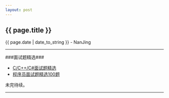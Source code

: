 ```yaml
---
layout: post
---
```


<h2>{{ page.title }}</h2>
<p class='meta'>{{ page.date | date_to_string }} - NanJing</p>


---


###面试题精选###
- [C/C++/C#面试题精选](http://blog.csdn.net/cadcisdhht/article/category/785138 "csdnblog") 
- [程序员面试题精选100题](http://zhedahht.blog.163.com/blog/#m=0 "163blog") 

未完待续。

---